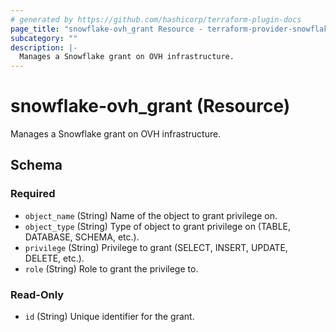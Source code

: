 ```yaml
---
# generated by https://github.com/hashicorp/terraform-plugin-docs
page_title: "snowflake-ovh_grant Resource - terraform-provider-snowflake-ovh"
subcategory: ""
description: |-
  Manages a Snowflake grant on OVH infrastructure.
---
```


# snowflake-ovh_grant (Resource)

Manages a Snowflake grant on OVH infrastructure.



<!-- schema generated by tfplugindocs -->
## Schema

### Required

- `object_name` (String) Name of the object to grant privilege on.
- `object_type` (String) Type of object to grant privilege on (TABLE, DATABASE, SCHEMA, etc.).
- `privilege` (String) Privilege to grant (SELECT, INSERT, UPDATE, DELETE, etc.).
- `role` (String) Role to grant the privilege to.

### Read-Only

- `id` (String) Unique identifier for the grant.
